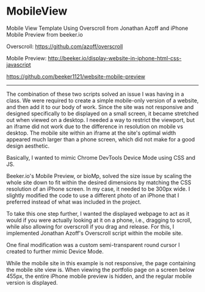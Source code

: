 # MobileView
Mobile View Template Using Overscroll from Jonathan Azoff and iPhone Mobile Preview from beeker.io

Overscroll: https://github.com/azoff/overscroll

Mobile Preview: http://beeker.io/display-website-in-iphone-html-css-javascript

https://github.com/beeker1121/website-mobile-preview

-----

The combination of these two scripts solved an issue I was having in a class. We were required to create a simple mobile-only version of a website, and then add it to our body of work.  Since the site was not responsive and designed specifically to be displayed on a small screen, it became stretched out when viewed on a desktop.  I needed a way to restrict the viewport, but an iframe did not work due to the difference in resolution on mobile vs desktop. The mobile site within an iframe at the site's optimal width appeared much larger than a phone screen, which did not make for a good design aesthetic.

Basically, I wanted to mimic Chrome DevTools Device Mode using CSS and JS.

Beeker.io's Mobile Preview, or bioMp, solved the size issue by scaling the whole site down to fit within the desired dimensions by matching the CSS resolution of an iPhone screen. In my case, it needed to be 300px wide. I slightly modified the code to use a different photo of an iPhone that I preferred instead of what was included in the project.

To take this one step further, I wanted the displayed webpage to act as it would if you were actually looking at it on a phone, i.e., dragging to scroll, while also allowing for overscroll if you drag and release. For this, I implemented Jonathan Azoff's Overscroll script within the mobile site. 

One final modification was a custom semi-transparent round cursor I created to further mimic Device Mode. 

While the mobile site in this example is not responsive, the page containing the mobile site view is. When viewing the portfolio page on a screen below 455px, the entire iPhone mobile preview is hidden, and the regular mobile version is displayed.
